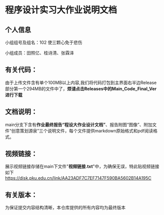 # 程序设计实习大作业说明文档

## 个人信息
小组组号及组名：102 使三颗心免于悲伤

小组成员：田照亿、桂诗清、张霖泽

## 有关代码：
由于上传文件含有单个100MB以上内容,我们将代码打包到主界面右半边Release部分第一个294MB的文件中了，**烦请点击Releases中的Main_Code_Final_Ver进行下载**

## 文档说明：
main分支下含有**作业最终报告“程设大作业设计文档”**、报告附图“图像”、附加文件“创意策划源泉”三个说明文件，每个文件提供markdown原始格式和pdf阅读格式。

## 视频链接：
展示视频链接存储在main下文件"**视频链接.txt**"中，为确保无误，特此贴视频链接如下
https://disk.pku.edu.cn/link/AA23ADF7C7EF7147F590BA5602B14A195C

## 有关版本：
为保证提交内容结构清晰，本仓库提供的所有内容均为最终版本
